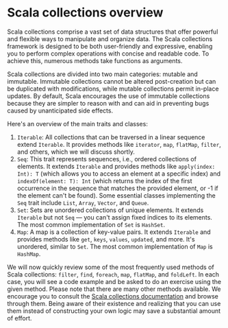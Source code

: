 # Scala collections overview

Scala collections comprise a vast set of data structures that offer powerful and flexible ways to manipulate and organize data. 
The Scala collections framework is designed to be both user-friendly and expressive, enabling you to perform complex operations with concise and readable code. 
To achieve this, numerous methods take functions as arguments.

Scala collections are divided into two main categories: mutable and immutable. 
Immutable collections cannot be altered post-creation but can be duplicated with modifications, while mutable collections permit in-place updates. 
By default, Scala encourages the use of immutable collections because they are simpler to reason with and can aid in preventing bugs caused by unanticipated side effects.

Here's an overview of the main traits and classes:
1. `Iterable`: All collections that can be traversed in a linear sequence extend `Iterable`. It provides methods like `iterator`, `map`, `flatMap`, `filter`, and others, which we will discuss shortly.
2. `Seq`: This trait represents sequences, i.e., ordered collections of elements. It extends `Iterable` and provides methods like `apply(index: Int): T` (which allows you to access an element at a specific index) and `indexOf(element: T): Int` (which returns the index of the first occurrence in the sequence that matches the provided element, or -1 if the element can't be found). Some essential classes implementing the `Seq` trait include `List`, `Array`, `Vector`, and `Queue`.
3. `Set`: Sets are unordered collections of unique elements. It extends `Iterable` but not `Seq` — you can't assign fixed indices to its elements. The most common implementation of `Set` is `HashSet`.
4. `Map`: A map is a collection of key-value pairs. It extends `Iterable` and provides methods like `get`, `keys`, `values`, `updated`, and more. It's unordered, similar to `Set`. The most common implementation of `Map` is `HashMap`.

We will now quickly review some of the most frequently used methods of Scala collections: `filter`, `find`, `foreach`, `map`, `flatMap`, and `foldLeft`. 
In each case, you will see a code example and be asked to do an exercise using the given method. 
Please note that there are many other methods available. We encourage you to consult the [Scala collections documentation](https://www.scala-lang.org/api/current/scala/collection/index.html) and browse through them. Being aware of their existence and realizing that you can use them instead of constructing your own logic may save a substantial amount of effort.

